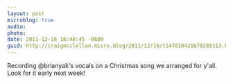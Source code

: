 ```yaml
---
layout: post
microblog: true
audio: 
photo: 
date: 2011-12-16 16:48:45 -0600
guid: http://craigmcclellan.micro.blog/2011/12/16/t147810421670285313.html
---
```

Recording @brianyak's vocals on a Christmas song we arranged for y'all. Look for it early next week!
